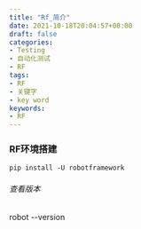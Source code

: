 ```yaml
---
title: "Rf_简介"
date: 2021-10-18T20:04:57+08:00
draft: false
categories:
- Testing
- 自动化测试
- RF
tags:
- RF
- 关键字
- key word
keywords:
- RF
---
```



### RF环境搭建

```shell
pip install -U robotframework
```

###### 查看版本

robot --version